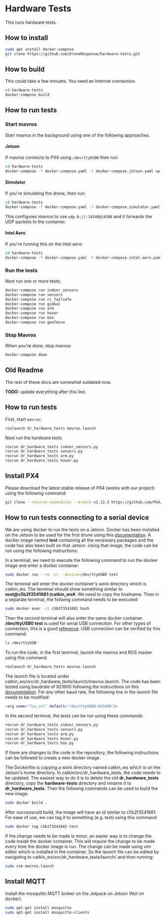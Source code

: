 # Hardware Tests

This runs hardware tests.

## How to install

```bash
sudo apt install docker-compose
git clone https://github.com/DroneResponse/hardware-tests.git
```

## How to build

This could take a few minuets. You need an Internet connection.
```bash
cd hardware-tests
docker-compose build
```

## How to run tests

### Start mavros

Start mavros in the background using one of the following approaches.

#### Jetson

If mavros connects to PX4 using `/dev/ttyUSB0` then run:

```bash
cd hardware-tests
docker-compose -f docker-compose.yaml -f docker-compose.jetson.yaml up -d mavros
```

#### Simulator

If you're simulating the drone, then run:

```bash
cd hardware-tests
docker-compose -f docker-compose.yaml -f docker-compose.simulator.yaml up -d mavros
```

This configures mavros to use `udp-b://:14540@14580` and it forwards the UDP packets to the container.

#### Intel Aero

If you're running this on the intel aero:

```bash
cd hardware-tests
docker-compose -f docker-compose.yaml -f docker-compose.intel-aero.yaml up -d mavros
```

### Run the tests

Next run one or more tests:

```bash
docker-compose run indoor_sensors
docker-compose run sensors
docker-compose run rc_failsafe
docker-compose run gimbal
docker-compose run arm
docker-compose run hover
docker-compose run box
docker-compose run geofence
```

### Stop Mavros

When you're done, stop mavros:

```bash
docker-compose down
```

## Old Readme

The rest of these docs are somewhat outdated now.

**TODO:** update everything after this line.

## How to run tests


First, start `mavros`:

```bash
roslaunch dr_hardware_tests mavros.launch
```

Next run the hardware tests

```bash
rosrun dr_hardware_tests indoor_sensors.py
rosrun dr_hardware_tests sensors.py
rosrun dr_hardware_tests arm.py
rosrun dr_hardware_tests hover.py

```

## Install PX4

Please download the latest stable release of PX4 (works with our project) using the following command:

```bash
git clone --recurse-submodules --branch v1.12.3 https://github.com/PX4/PX4-Autopilot.git
```

## How to run tests connecting to a serial device

We are using docker to run the tests on a Jetson. Docker has been installed on the Jetson to be used for the first drone using this [documentation](https://docs.docker.com/engine/install/ubuntu/). A docker image named **test** containing all the necessary packages and the code has also been built on that Jetson. Using that image, the code can be run using the following instructions:

In a terminal, we need to execute the following command to run the docker image and enter a docker container:

```bash
sudo docker run --rm -it --device=/dev/ttyUSB0 test

```
The terminal will enter the docker container's work directory which is catkin_ws. The terminal should show something similar to **root@c5b2f3541681:/catkin_ws#**. We need to copy the hostname. Then in a separate terminal, the follwing command needs to be executed:

```bash
sudo docker exec -it c5b2f3541681 bash

```
Then the second terminal will also enter the same docker container. **/dev/ttyUSB0 test** is used for serial USB connection. For other types of connection, this is a good [reference](https://mavlink.io/en/mavgen_python/). USB connection can be verified by this command:

```bash
ls /dev/ttyUSB*

```
To run the code, in the first temrinal, launch the mavros and ROS master using this command:

```bash
roslaunch dr_hardware_tests mavros.launch

```
The launch file is located under catkin_ws/src/dr_hardware_tests/launch/mavros.launch. The code has been tested using baudrate of 921600 following the instructions on this [documentation](https://docs.px4.io/master/en/companion_computer/pixhawk_companion.html). For any other baud rate, the following line in the launch file needs to be modified:

```bash
<arg name="fcu_url" default="/dev/ttyUSB0:921600"/>

```
In the second terminal, the tests can be run using these commands:

```bash
rosrun dr_hardware_tests indoor_sensors.py
rosrun dr_hardware_tests sensors.py
rosrun dr_hardware_tests arm.py
rosrun dr_hardware_tests hover.py
rosrun dr_hardware_tests box.py

```
If there are changes to the code in the repository, the following instructions can be followed to create a new docker image.

The Dockerfile is copying a work directory named catkin_ws which is on the Jetson's home directory. In catkin/src/dr_hardware_tests, the code needs to be updated. The easiest way to do it is to delete the old **dr_hardware_tests** directory, copy the **hardware-tests** directory and rename it to **dr_hardware_tests**. Then the followng commands can be used to build the new image.

```bash
sudo docker build .

```
After successculd build, the image will have an id similar to c5b2f3541681. For ease of use, we can tag it to something (e.g. test) using this command:

```bash
sudo docker tag c5b2f3541681 test

```
If the change needs to be made is minor, an easier way is to change the code inside the docker container. This will require the change to be made every time the docker image is run. The change can be made using vim editor which is installed in the container. So the launch file can be edited by navigating to catkin_ws/src/dr_hardware_tests/launch/ and then running:

```bash
sudo vim mavros.launch

```

## Install MQTT

Install the mosquitto MQTT broker on the Jetpack on Jetson (Not on docker).

```bash
sudo apt-get install mosquitto
sudo apt-get install mosquitto-clients

```












